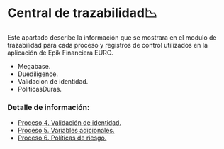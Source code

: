# Central de trazabilidad📉

Este apartado describe la información que se mostrara en el modulo de trazabilidad para cada proceso y registros de control utilizados en la aplicación de Epik Financiera EURO.

* Megabase.
* Duediligence.
* Validacion de identidad.
* PoliticasDuras.

### Detalle de información:

* [Proceso 4. Validación de identidad.](proceso-4.-validacion-de-identidad..md)
* [Proceso 5. Variables adicionales.](proceso-5.-variables-adicionales..md)
* [Proceso 6. Políticas de riesgo.](proceso-6.-politicas-de-riesgo..md)

